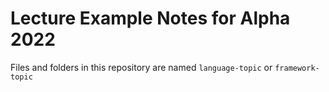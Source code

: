 # Lecture Example Notes for Alpha 2022

Files and folders in this repository are named `language-topic` or `framework-topic`
